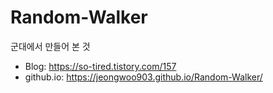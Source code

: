 # Random-Walker
 군대에서 만들어 본 것
 * Blog: https://so-tired.tistory.com/157
 * github.io: https://jeongwoo903.github.io/Random-Walker/
